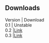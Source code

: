 ## Downloads
Version | Download <br/>
0.1 | Unstable <br/>
0.2 |[Link](downloads/saintDotCom-v0p2.apk)<br/>
0.3 |[Link](downloads/saintDotCom-v0p3.apk)<br/>
